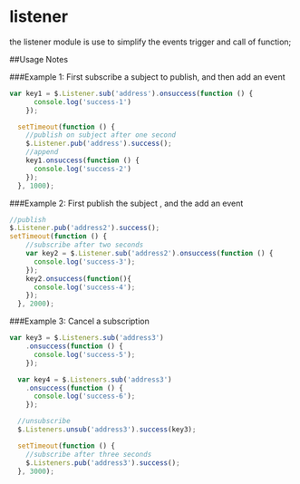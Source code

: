 listener
=========

the listener module is use to simplify the events trigger and call of function;

##Usage Notes


###Example 1: First subscribe a subject to publish, and then add an event

```javascript
var key1 = $.Listener.sub('address').onsuccess(function () {
      console.log('success-1')
    });

  setTimeout(function () {
    //publish on subject after one second
    $.Listener.pub('address').success();
    //append
    key1.onsuccess(function () {
      console.log('success-2')
    });
  }, 1000);
```

###Example 2: First publish the subject , and the add an event

```javascript
//publish
$.Listener.pub('address2').success();
setTimeout(function () {
    //subscribe after two seconds
    var key2 = $.Listener.sub('address2').onsuccess(function () {
      console.log('success-3');
    });
    key2.onsuccess(function(){
      console.log('success-4');
    });
  }, 2000);
```

###Example 3: Cancel a subscription

```javascript
var key3 = $.Listeners.sub('address3')
    .onsuccess(function () {
      console.log('success-5');
    });

  var key4 = $.Listeners.sub('address3')
    .onsuccess(function () {
      console.log('success-6');
    });

  //unsubscribe
  $.Listeners.unsub('address3').success(key3);

  setTimeout(function () {
    //subscribe after three seconds
    $.Listeners.pub('address3').success();
  }, 3000);
```
